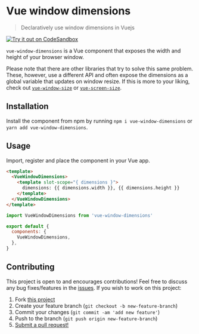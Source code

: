 # Vue window dimensions

> Declaratively use window dimensions in Vuejs

[![Try it out on CodeSandbox](https://codesandbox.io/static/img/play-codesandbox.svg)](https://codesandbox.io/s/ryl19r628q?fontsize=14)

`vue-window-dimensions` is a Vue component that exposes the width and height of your browser window.

Please note that there are other libraries that try to solve this same problem. These, however, use a different API and often expose the dimensions as a global variable that updates on window resize. If this is more to your liking, check out [`vue-window-size`](https://github.com/mya-ake/vue-window-size) or [`vue-screen-size`](https://github.com/promosis/vue-screen-size).

## Installation

Install the component from npm by running `npm i vue-window-dimensions` or `yarn add vue-window-dimensions`.

## Usage

Import, register and place the component in your Vue app.

```html
<template>
  <VueWindowDimensions>
    <template slot-scope="{ dimensions }">
      dimensions: {{ dimensions.width }}, {{ dimensions.height }}
    </template>
  </VueWindowDimensions>
</template>
```

```js
import VueWindowDimensions from 'vue-window-dimensions'

export default {
  components: {
    VueWindowDimensions,
  },
}
```

## Contributing

This project is open to and encourages contributions! Feel free to discuss any bug fixes/features in the [issues](https://github.com/shwilliam/vue-window-dimensions/issues). If you wish to work on this project:

1. Fork [this project](https://github.com/shwilliam/vue-window-dimensions)
2. Create your feature branch (`git checkout -b new-feature-branch`)
3. Commit your changes (`git commit -am 'add new feature'`)
4. Push to the branch (`git push origin new-feature-branch`)
5. [Submit a pull request!](https://github.com/shwilliam/vue-window-dimensions/pull/new/master)
